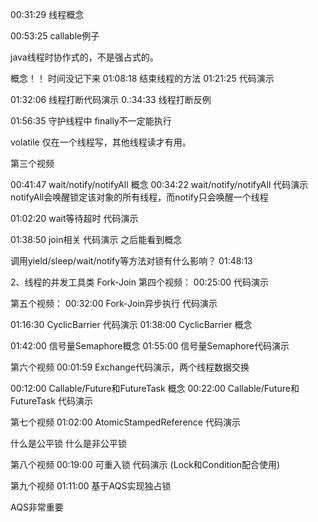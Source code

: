 00:31:29  线程概念


00:53:25  callable例子


java线程时协作式的，不是强占式的。


概念！！ 时间没记下来
01:08:18 结束线程的方法
01:21:25 代码演示

01:32:06 线程打断代码演示
0.:34:33 线程打断反例



01:56:35 守护线程中 finally不一定能执行

volatile 仅在一个线程写，其他线程读才有用。





第三个视频

00:41:47  wait/notify/notifyAll 概念
00:34:22  wait/notify/notifyAll   代码演示
notifyAll会唤醒锁定该对象的所有线程，而notify只会唤醒一个线程


01:02:20 wait等待超时  代码演示


01:38:50 join相关 代码演示
之后能看到概念


调用yield/sleep/wait/notify等方法对锁有什么影响？
01:48:13


2、线程的并发工具类
Fork-Join
第四个视频：
00:25:00 代码演示


第五个视频：
00:32:00 Fork-Join异步执行  代码演示


01:16:30 CyclicBarrier 代码演示
01:38:00 CyclicBarrier 概念


01:42:00 信号量Semaphore概念
01:55:00 信号量Semaphore代码演示


第六个视频
00:01:59 Exchange代码演示，两个线程数据交换


00:12:00 Callable/Future和FutureTask 概念
00:22:00 Callable/Future和FutureTask 代码演示


第七个视频
01:02:00 AtomicStampedReference 代码演示

什么是公平锁   什么是非公平锁


第八个视频
00:19:00 可重入锁 代码演示  (Lock和Condition配合使用)



第九个视频
01:11:00 基于AQS实现独占锁


AQS非常重要

